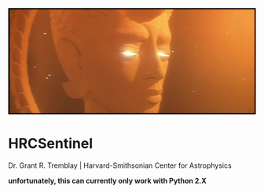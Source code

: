 <img src="eyes.jpg">

# HRCSentinel

Dr. Grant R. Tremblay | Harvard-Smithsonian Center for Astrophysics


__unfortunately, this can currently only work with Python 2.X__
